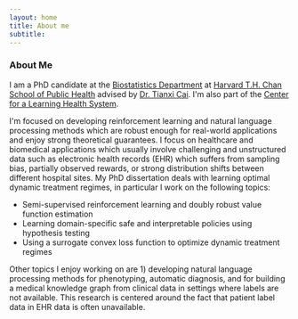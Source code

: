 ```yaml
---
layout: home
title: About me
subtitle: 
---
```


### About Me

I am a PhD candidate at the [Biostatistics Department](https://www.hsph.harvard.edu/biostatistics/) at [Harvard T.H. Chan School of Public Health](https://www.hsph.harvard.edu/) advised by [Dr. Tianxi Cai](https://www.hsph.harvard.edu/tianxi-cai/). I'm also part of the [Center for a Learning Health System](https://celehs.netlify.app/).

I'm focused on developing reinforcement learning and natural language processing methods which are robust enough for real-world applications and enjoy strong theoretical guarantees. I focus on healthcare and biomedical applications which usually involve challenging and unstructured data such as electronic health records (EHR) which suffers from sampling bias, partially observed rewards, or strong distribution shifts between different hospital sites. My PhD dissertation deals with learning optimal dynamic treatment regimes, in particular I work on the following topics:

- Semi-supervised reinforcement learning and doubly robust value function estimation
- Learning domain-specific safe and interpretable policies using hypothesis testing  
- Using a surrogate convex loss function to optimize dynamic treatment regimes

Other topics I enjoy working on are 1) developing natural language processing methods for phenotyping, automatic diagnosis, and for building a medical knowledge graph from clinical data in settings where labels are not available. This research is centered around the fact that patient label data in EHR data is often unavailable. 
